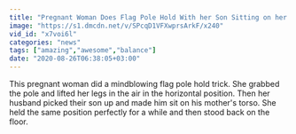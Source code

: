 ```yaml
---
title: "Pregnant Woman Does Flag Pole Hold With her Son Sitting on her Torso"
image: "https://s1.dmcdn.net/v/SPcqD1VFXwprsArkF/x240"
vid_id: "x7voi6l"
categories: "news"
tags: ["amazing","awesome","balance"]
date: "2020-08-26T06:38:05+03:00"
---
```

This pregnant woman did a mindblowing flag pole hold trick. She grabbed the pole and lifted her legs in the air in the horizontal position. Then her husband picked their son up and made him sit on his mother's torso. She held the same position perfectly for a while and then stood back on the floor.
